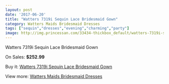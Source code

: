```yaml
---
layout: post
date: '2017-06-20'
title: "Watters 7319i Sequin Lace Bridesmaid Gown"
category: Watters Maids Bridesmaid Dresses
tags: ["sequin","dresses","evening","charming","party"]
image: http://img.princessan.com/33434-thickbox_default/watters-7319i-sequin-lace-bridesmaid-gown.jpg
---
```

Watters 7319i Sequin Lace Bridesmaid Gown

On Sales: **$252.99**
<a href="https://www.princessan.com/en/15536-watters-7319i-sequin-lace-bridesmaid-gown.html"><amp-img layout="responsive" width="600" height="600" src="//img.princessan.com/33434-thickbox_default/watters-7319i-sequin-lace-bridesmaid-gown.jpg" alt="Watters 7319i Sequin Lace Bridesmaid Gown 0" /></a>
<a href="https://www.princessan.com/en/15536-watters-7319i-sequin-lace-bridesmaid-gown.html"><amp-img layout="responsive" width="600" height="600" src="//img.princessan.com/33435-thickbox_default/watters-7319i-sequin-lace-bridesmaid-gown.jpg" alt="Watters 7319i Sequin Lace Bridesmaid Gown 1" /></a>

Buy it: [Watters 7319i Sequin Lace Bridesmaid Gown](https://www.princessan.com/en/15536-watters-7319i-sequin-lace-bridesmaid-gown.html "Watters 7319i Sequin Lace Bridesmaid Gown")

View more: [Watters Maids Bridesmaid Dresses](https://www.princessan.com/en/114- "Watters Maids Bridesmaid Dresses")